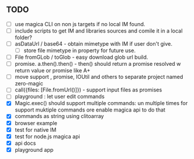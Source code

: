 ## TODO
- [ ] use magica CLI on non js targets if no local IM found.
- [ ] include scripts to get IM and libraries sources and comile it in a local folder?
- [ ] asDataUrl / base64 - obtain mimetype with IM if user don't give.
  - [ ] store file mimetype in property for future use.
- [ ] File fromGLob / toGlob - easy download glob url build.
- [ ] promise. a.then().then() - then() should return a promise resolved w return value or promise like A+
- [ ] move support , promise, IOUtil and others to separate project named zero-magic
- [ ] call({files: [File.fromUrl()]}) - support input files as promises
- [ ] playground : let user edit commands
- [x] Magic.exec() should support multiple commands: un multiple times for support muktiple commands ore enable magica api to do that
- [x] commands as string using clitoarray
- [x] browser example
- [x] test for native IM
- [x] test for node.js magica api
- [x] api docs
- [x] playground app